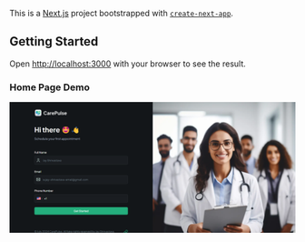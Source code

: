 This is a [Next.js](https://nextjs.org/) project bootstrapped with [`create-next-app`](https://github.com/vercel/next.js/tree/canary/packages/create-next-app).

## Getting Started


Open [http://localhost:3000](http://localhost:3000) with your browser to see the result.


### Home Page Demo


[<img src="/Readme_assets/Thumbnail.png">](/Readme_assets/Carepulse_Home_Page.mp4)



